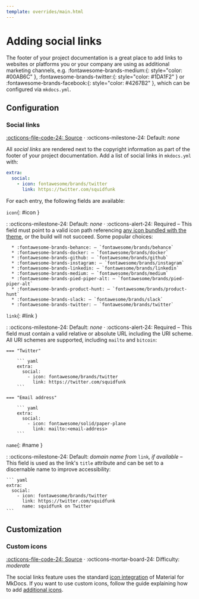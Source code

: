 ```yaml
---
template: overrides/main.html
---
```


# Adding social links

The footer of your project documentation is a great place to add links to
websites or platforms you or your company are using as additional marketing 
channels, e.g. :fontawesome-brands-medium:{: style="color: #00AB6C" },
:fontawesome-brands-twitter:{: style="color: #1DA1F2" } or
:fontawesome-brands-facebook:{: style="color: #4267B2" }, which can be
configured via `mkdocs.yml`.

## Configuration

### Social links

[:octicons-file-code-24: Source][1] · 
:octicons-milestone-24: Default: _none_

All _social links_ are rendered next to the copyright information as part of the 
footer of your project documentation. Add a list of social links in `mkdocs.yml` 
with:

``` yaml
extra:
  social:
    - icon: fontawesome/brands/twitter
      link: https://twitter.com/squidfunk
```

For each entry, the following fields are available:

`icon`{: #icon }

:     :octicons-milestone-24: Default: _none_ · :octicons-alert-24: Required –
      This field must point to a valid icon path referencing [any icon bundled 
      with the theme][2], or the build will not succeed. Some popular choices:

      * :fontawesome-brands-behance: – `fontawesome/brands/behance`
      * :fontawesome-brands-docker: – `fontawesome/brands/docker`
      * :fontawesome-brands-github: – `fontawesome/brands/github`
      * :fontawesome-brands-instagram: – `fontawesome/brands/instagram`
      * :fontawesome-brands-linkedin: – `fontawesome/brands/linkedin`
      * :fontawesome-brands-medium: – `fontawesome/brands/medium`
      * :fontawesome-brands-pied-piper-alt: – `fontawesome/brands/pied-piper-alt`
      * :fontawesome-brands-product-hunt: – `fontawesome/brands/product-hunt`
      * :fontawesome-brands-slack: – `fontawesome/brands/slack`
      * :fontawesome-brands-twitter: – `fontawesome/brands/twitter`

  [1]: https://github.com/squidfunk/mkdocs-material/blob/master/src/partials/social.html
  [2]: https://github.com/squidfunk/mkdocs-material/tree/master/material/.icons

`link`{: #link }

:   :octicons-milestone-24: Default: _none_ · :octicons-alert-24: Required –
    This field must contain a valid relative or absolute URL including the URI 
    scheme. All URI schemes are supported, including `mailto` and `bitcoin`:

    === "Twitter"

        ``` yaml
        extra:
          social:
            - icon: fontawesome/brands/twitter
              link: https://twitter.com/squidfunk
        ```

    === "Email address"

        ``` yaml
        extra:
          social:
            - icon: fontawesome/solid/paper-plane
              link: mailto:<email-address>
        ```

`name`{: #name }

:   :octicons-milestone-24: Default: _domain name from_ `link`_, if available_ –
    This field is used as the link's `title` attribute and can be set to a 
    discernable name to improve accessibility:

    ``` yaml
    extra:
      social:
        - icon: fontawesome/brands/twitter
          link: https://twitter.com/squidfunk
          name: squidfunk on Twitter
    ```

## Customization

### Custom icons

[:octicons-file-code-24: Source][2] ·
:octicons-mortar-board-24: Difficulty: _moderate_

The social links feature uses the standard [icon integration][3] of Material for
MkDocs. If you want to use custom icons, follow the guide explaining how to
add [additional icons][4].

  [3]: changing-the-logo-and-icons.md#icons
  [4]: changing-the-logo-and-icons.md#additional-icons
